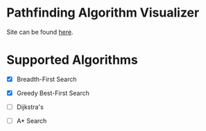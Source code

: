 # Pathfinding Algorithm Visualizer

Site can be found [here](https://evan-peterson.github.io/visualizer/).

# Supported Algorithms
- [X] Breadth-First Search
- [X] Greedy Best-First Search
- [ ] Dijkstra's
- [ ] A* Search

